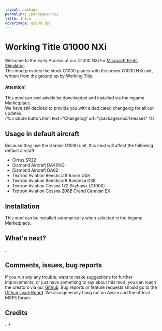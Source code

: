 ```yaml
---
layout: package
permalink: /packages/nxi/
title: Intro
coverimage: g1000.jpg
---
```


# Working Title G1000 NXi
Welcome to the Early Access of our G1000 NXi for [Microsoft Flight Simulator](https://flightsimulator.com).<br>
This mod provides the stock G1000 planes with the newer G1000 NXi unit, written from the ground up by Working Title.
<div class="alert alert-info">
    <h4>Attention!</h4>
    This mod can exclusively be downloaded and installed via the ingame Marketplace.<br>
    We have still decided to provide you with a dedicated changelog for all our updates.
</div>
{% include button.html text="Changelog" url="/packages/nxi/releases" %}

## Usage in default aircraft
Because they use the Garmin G1000 unit, this mod will affect the following default aircraft:
- Cirrus SR22
- Diamond Aircraft DA40NG
- Diamond Aircraft DA62
- Textron Aviation Beechcraft Baron G58
- Textron Aviation Beechcraft Bonanza G36
- Textron Aviation Cessna 172 Skyhawk (G1000)
- Textron Aviation Cessna 208B Grand Caravan EX

## Installation
This mod can be installed automatically when selected in the ingame Marketplace.

## What's next?
...


## Comments, issues, bug reports
If you run any any trouble, want to make suggestions for further improvements, or just have something to say about this mod, you can reach the creators via our [Github](https://github.com/Working-Title-MSFS-Mods).  Bug reports or feature requests should go to the [Github Issue Board](https://github.com/Working-Title-MSFS-Mods/fspackages/issues). We also generally hang out on Avsim and the official MSFS forum.

## Credits
...?